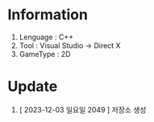 # Information
1. Lenguage : C++
2. Tool : Visual Studio → Direct X
3. GameType : 2D

# Update
1. [ 2023-12-03 일요일 2049 ] 저장소 생성
